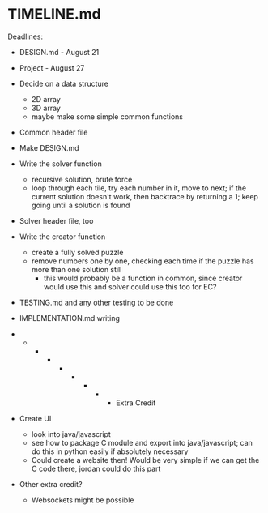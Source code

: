 # TIMELINE.md

Deadlines:
- DESIGN.md - August 21
- Project - August 27

- Decide on a data structure
    - 2D array
    - 3D array
    - maybe make some simple common functions
- Common header file
- Make DESIGN.md
- Write the solver function
    - recursive solution, brute force
    - loop through each tile, try each number in it, move to next; if the current solution doesn't work, then backtrace by returning a 1; keep going until a solution is found
- Solver header file, too
- Write the creator function
    - create a fully solved puzzle
    - remove numbers one by one, checking each time if the puzzle has more than one solution still
        - this would probably be a function in common, since creator would use this and solver could use this too for EC? 
- TESTING.md and any other testing to be done
- IMPLEMENTATION.md writing
- - - - - - - - - Extra Credit
- Create UI
    - look into java/javascript
    - see how to package C module and export into java/javascript; can do this in python easily if absolutely necessary
    - Could create a website then! Would be very simple if we can get the C code there, jordan could do this part
- Other extra credit?
    - Websockets might be possible